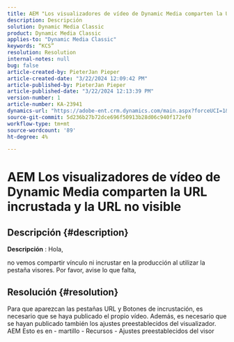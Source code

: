 ```yaml
---
title: AEM "Los visualizadores de vídeo de Dynamic Media comparten la URL incrustada y la URL no es visible"
description: Descripción
solution: Dynamic Media Classic
product: Dynamic Media Classic
applies-to: "Dynamic Media Classic"
keywords: “KCS”
resolution: Resolution
internal-notes: null
bug: false
article-created-by: PieterJan Pieper
article-created-date: "3/22/2024 12:09:42 PM"
article-published-by: PieterJan Pieper
article-published-date: "3/22/2024 12:13:39 PM"
version-number: 1
article-number: KA-23941
dynamics-url: "https://adobe-ent.crm.dynamics.com/main.aspx?forceUCI=1&pagetype=entityrecord&etn=knowledgearticle&id=c851a20d-45e8-ee11-904d-6045bd006295"
source-git-commit: 5d236b27b72dce696f50913b28d06c940f172ef0
workflow-type: tm+mt
source-wordcount: '89'
ht-degree: 4%

---
```


# AEM Los visualizadores de vídeo de Dynamic Media comparten la URL incrustada y la URL no visible

## Descripción {#description}


<b>Descripción</b> : Hola,

no vemos compartir vínculo ni incrustar en la producción al utilizar la pestaña visores. Por favor, avise lo que falta,


## Resolución {#resolution}


Para que aparezcan las pestañas URL y Botones de incrustación, es necesario que se haya publicado el propio vídeo. Además, es necesario que se hayan publicado también los ajustes preestablecidos del visualizador. AEM Esto es en - martillo - Recursos - Ajustes preestablecidos del visor
